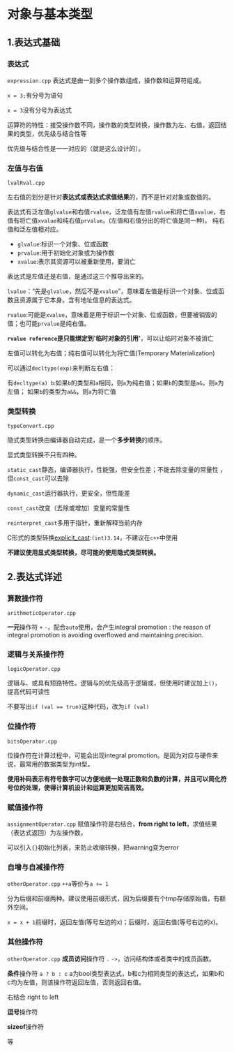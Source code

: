 # 对象与基本类型
## 1.表达式基础
### 表达式
`expression.cpp`
表达式是由一到多个操作数组成，操作数和运算符组成。

`x = 3;`有分号为语句

`x = 3`没有分号为表达式

运算符的特性：接受操作数不同，操作数的类型转换，操作数为左、右值，返回结果的类型，优先级与结合性等

优先级与结合性是一一对应的（就是这么设计的）。

### 左值与右值
`lvalRval.cpp`

左右值的划分是针对**表达式或表达式求值结果**的，而不是针对对象或数值的。

表达式有泛左值`glvalue`和右值`rvalue`，泛左值有左值`rvalue`和将亡值`xvalue`，右值有将亡值`xvalue`和纯右值`prvalue`。(左值和右值分出的将亡值是同一种)。
纯右值和泛左值相对应。
- `glvalue`:标识一个对象、位或函数
- `prvalue`:用于初始化对象或为操作数
- `xvalue`:表示其资源可以被重新使用，要消亡

表达式是左值还是右值，是通过这三个推导出来的。

`lvalue`：“先是`glvalue`，然后不是`xvalue`”，意味着左值是标识一个对象、位或函数且资源属于它本身。含有地址信息的表达式。

`rvalue`:可能是`xvalue`，意味着是用于标识一个对象、位或函数，但要被销毁的值；也可能`prvalue`是纯右值。

**`rvalue reference`是只能绑定到'临时对象的引用'**，可以让临时对象不被消亡

左值可以转化为右值；纯右值可以转化为将亡值(Temporary Materialization)

可以通过`decltype(exp)`来判断左右值：

有`decltype(a) b`:如果`b`的类型和`a`相同，则`a`为纯右值；如果`b`的类型是`a&`，则`a`为左值；
如果`b`的类型为`a&&`，则`a`为将亡值
### 类型转换
`typeConvert.cpp`

隐式类型转换由编译器自动完成，是一个**多步转换**的顺序。

显式类型转换不只有四种。

`static_cast`静态，编译器执行，性能强，但安全性差；不能去除变量的常量性
，但`const_cast`可以去除

`dynamic_cast`运行器执行，更安全，但性能差

`const_cast`改变（去除或增加）变量的常量性

`reinterpret_cast`多用于指针，重新解释当前内存

C形式的类型转换[explicit_cast](https://en.cppreference.com/w/cpp/language/explicit_cast):`(int)3.14`，不建议在`c++`中使用

**不建议使用显式类型转换，尽可能的使用隐式类型转换。**

## 2.表达式详述
### 算数操作符 
`arithmeticOperator.cpp`

**一元**操作符 `+` `-`，配合`auto`使用，会产生integral promotion : the reason of integral promotion is avoiding overflowed
and maintaining precision.
### 逻辑与关系操作符
`logicOperator.cpp`

逻辑与、或具有短路特性。逻辑与的优先级高于逻辑或，但使用时建议加上`()`，提高代码可读性

不要写出`if (val == true)`这种代码，改为`if (val)`
### 位操作符
`bitsOperator.cpp`

位操作符在计算过程中，可能会出现integral promotion。是因为对应与硬件来说，最常用的数据类型为int型。

**使用补码表示有符号数字可以方便地统一处理正数和负数的计算，并且可以简化符号位的处理，使得计算机设计和运算更加简洁高效。**

### 赋值操作符
`assignmentOperator.cpp`
赋值操作符是右结合，**from right to left**，求值结果（表达式返回）为左操作数。

可以引入`{}`初始化列表，来防止收缩转换，把warning变为error
### 自增与自减操作符
`otherOperator.cpp`
`++a`等价与`a += 1`

分为后缀和前缀两种。建议使用前缀形式，因为后缀要有个tmp存储原始值，有额外空间。

`x = x + 1`前缀时，返回左值(等号左边的x)；后缀时，返回右值(等号右边的x)。

### 其他操作符
`otherOperator.cpp`
**成员访问**操作符 `.` `->`，访问结构体或者类中的成员函数。

**条件**操作符 `a ? b : c` a为bool类型表达式，b和c为相同类型的表达式，如果b和c均为左值，则该操作符返回左值，否则返回右值。

右结合 right to left 

**逗号**操作符

**sizeof**操作符

等